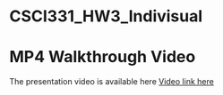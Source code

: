 # CSCI331_HW3_Indivisual
# MP4 Walkthrough Video
The presentation video is available here [Video link here](https://youtu.be/44Ob7Yyj1Iw)
 
